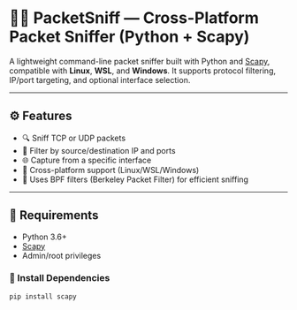# 🕵️‍♂️ PacketSniff — Cross-Platform Packet Sniffer (Python + Scapy)

A lightweight command-line packet sniffer built with Python and [Scapy](https://scapy.net/), compatible with **Linux**, **WSL**, and **Windows**. It supports protocol filtering, IP/port targeting, and optional interface selection.

---

## ⚙️ Features

- 🔍 Sniff TCP or UDP packets
- 🎯 Filter by source/destination IP and ports
- 🌐 Capture from a specific interface
- 🔁 Cross-platform support (Linux/WSL/Windows)
- 🧰 Uses BPF filters (Berkeley Packet Filter) for efficient sniffing

---

## 🐍 Requirements

- Python 3.6+
- [Scapy](https://scapy.net/)
- Admin/root privileges

### 🔧 Install Dependencies

```bash
pip install scapy
